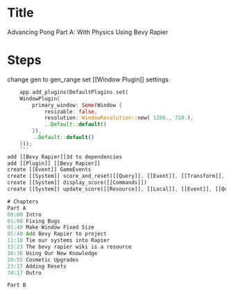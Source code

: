 # Title
Advancing Pong Part A: With Physics Using Bevy Rapier 

# Steps
change gen to gen_range
set [[Window Plugin]] settings 
```rust 
	app.add_plugins(DefaultPlugins.set(
	WindowPlugin{
		primary_window: Some(Window {
            resizable: false,
            resolution: WindowResolution::new( 1280., 720.),
            ..Default::default()
        }),
        ..Default::default()
    }));
	```
add [[Bevy Rapier]]3d to dependencies
add [[Plugin]] [[Bevy Rapier]]
create [[Event]] GameEvents
create [[System]] score_and_reset([[Query]], [[Event]], [[Transform]], [[Query Filter]])
create [[System]] display_score([[Commands]])
create [[System]] update_score([[Resource]], [[Local]], [[Event]], [[Query]], [[Query Filter]])

# Chapters
Part A
00:00 Intro
01:00 Fixing Bugs
01:40 Make Window Fixed Size
05:40 Add Bevy Rapier to project
11:10 Tie our systems into Rapier
15:23 The bevy rapier wiki is a resource
16:36 Using Our New Knowledge
20:55 Cosmetic Upgrades
23:17 Adding Resets
34:17 Outro

Part B